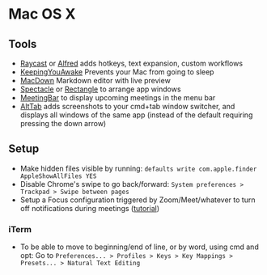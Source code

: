 # Mac OS X

## Tools

- [Raycast](https://www.raycast.com) or [Alfred](https://www.alfredapp.com) adds hotkeys, text expansion, custom workflows
- [KeepingYouAwake](https://keepingyouawake.app) Prevents your Mac from going to sleep
- [MacDown](http://macdown.uranusjr.com/) Markdown editor with live preview
- [Spectacle](https://www.spectacleapp.com) or [Rectangle](https://rectangleapp.com) to arrange app windows
- [MeetingBar](https://meetingbar.onrender.com) to display upcoming meetings in the menu bar
- [AltTab](https://alt-tab-macos.netlify.app) adds screenshots to your cmd+tab window switcher, and displays all windows of the same app (instead of the default requiring pressing the down arrow)

## Setup

- Make hidden files visible by running: `defaults write com.apple.finder AppleShowAllFiles YES`
- Disable Chrome's swipe to go back/forward: `System preferences > Trackpad > Swipe between pages`
- Setup a Focus configuration triggered by Zoom/Meet/whatever to turn off notifications during meetings ([tutorial](https://webtrickz.com/turn-off-notifications-while-on-zoom-mac/))

### iTerm

- To be able to move to beginning/end of line, or by word, using cmd and opt: Go to `Preferences... > Profiles > Keys > Key Mappings > Presets... > Natural Text Editing`

